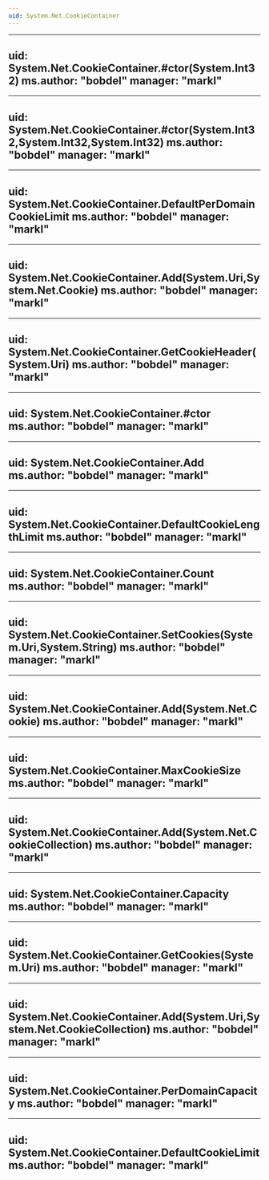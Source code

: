```yaml
---
uid: System.Net.CookieContainer
---
```


---
uid: System.Net.CookieContainer.#ctor(System.Int32)
ms.author: "bobdel"
manager: "markl"
---

---
uid: System.Net.CookieContainer.#ctor(System.Int32,System.Int32,System.Int32)
ms.author: "bobdel"
manager: "markl"
---

---
uid: System.Net.CookieContainer.DefaultPerDomainCookieLimit
ms.author: "bobdel"
manager: "markl"
---

---
uid: System.Net.CookieContainer.Add(System.Uri,System.Net.Cookie)
ms.author: "bobdel"
manager: "markl"
---

---
uid: System.Net.CookieContainer.GetCookieHeader(System.Uri)
ms.author: "bobdel"
manager: "markl"
---

---
uid: System.Net.CookieContainer.#ctor
ms.author: "bobdel"
manager: "markl"
---

---
uid: System.Net.CookieContainer.Add
ms.author: "bobdel"
manager: "markl"
---

---
uid: System.Net.CookieContainer.DefaultCookieLengthLimit
ms.author: "bobdel"
manager: "markl"
---

---
uid: System.Net.CookieContainer.Count
ms.author: "bobdel"
manager: "markl"
---

---
uid: System.Net.CookieContainer.SetCookies(System.Uri,System.String)
ms.author: "bobdel"
manager: "markl"
---

---
uid: System.Net.CookieContainer.Add(System.Net.Cookie)
ms.author: "bobdel"
manager: "markl"
---

---
uid: System.Net.CookieContainer.MaxCookieSize
ms.author: "bobdel"
manager: "markl"
---

---
uid: System.Net.CookieContainer.Add(System.Net.CookieCollection)
ms.author: "bobdel"
manager: "markl"
---

---
uid: System.Net.CookieContainer.Capacity
ms.author: "bobdel"
manager: "markl"
---

---
uid: System.Net.CookieContainer.GetCookies(System.Uri)
ms.author: "bobdel"
manager: "markl"
---

---
uid: System.Net.CookieContainer.Add(System.Uri,System.Net.CookieCollection)
ms.author: "bobdel"
manager: "markl"
---

---
uid: System.Net.CookieContainer.PerDomainCapacity
ms.author: "bobdel"
manager: "markl"
---

---
uid: System.Net.CookieContainer.DefaultCookieLimit
ms.author: "bobdel"
manager: "markl"
---
